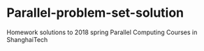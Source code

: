 # Parallel-problem-set-solution
Homework solutions to 2018 spring Parallel Computing Courses in ShanghaiTech

